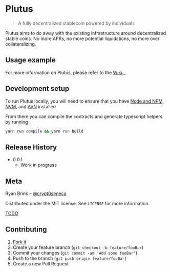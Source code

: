 # Plutus
> A fully decentralized stablecoin powered by individuals

<!--
[![NPM Version][npm-image]][npm-url]
[![Build Status][travis-image]][travis-url]
[![Downloads Stats][npm-downloads]][npm-url]
-->

Plutus aims to do away with the existing infrastructure around decentralized stable coins.  No more APRs, no more 
potential liquidations, no more over collateralizing.   

<!--
![](header.png)
-->

## Usage example

For more information on Plutus, please refer to the [Wiki][wiki]._

## Development setup

To run Plutus locally, you will need to ensure that you have [Node and NPM](), [NVM](), and [AVN]() installed

From there you can compile the contracts and generate typescript helpers by running 

```sh
yarn run compile && yarn run build
```

## Release History

* 0.0.1
    * Work in progress

## Meta

Ryan Brink – [@crypt0seneca][twitter]

Distributed under the MIT license. See ``LICENSE`` for more information.

[TODO][license]

## Contributing

1. [Fork it][fork]
2. Create your feature branch (`git checkout -b feature/fooBar`)
3. Commit your changes (`git commit -am 'Add some fooBar'`)
4. Push to the branch (`git push origin feature/fooBar`)
5. Create a new Pull Request

<!-- Markdown link & img dfn's -->
[npm-image]: https://img.shields.io/npm/v/datadog-metrics.svg?style=flat-square
[npm-url]: https://npmjs.org/package/datadog-metrics
[npm-downloads]: https://img.shields.io/npm/dm/datadog-metrics.svg?style=flat-square
[travis-image]: https://img.shields.io/travis/dbader/node-datadog-metrics/master.svg?style=flat-square
[travis-url]: https://travis-ci.org/dbader/node-datadog-metrics
[wiki]: https://github.com/yourname/yourproject/wiki
[twitter]: https://twitter.com/crypt0seneca 
[license]: https://github.com/rgbrizzlehizzle
[fork]: https://github.com/rgbrizzlehizzle/plutus/fork